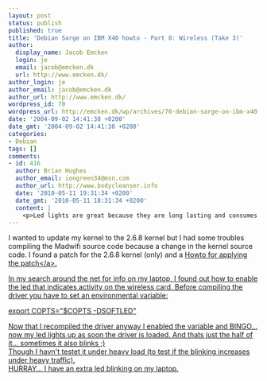 ```yaml
---
layout: post
status: publish
published: true
title: 'Debian Sarge on IBM X40 howto - Part 8: Wireless (Take 3)'
author:
  display_name: Jacob Emcken
  login: je
  email: jacob@emcken.dk
  url: http://www.emcken.dk/
author_login: je
author_email: jacob@emcken.dk
author_url: http://www.emcken.dk/
wordpress_id: 70
wordpress_url: http://emcken.dk/wp/archives/70-debian-sarge-on-ibm-x40-howto-part-8-wireless-take-3.html
date: '2004-09-02 14:41:38 +0200'
date_gmt: '2004-09-02 14:41:38 +0200'
categories:
- Debian
tags: []
comments:
- id: 416
  author: Brian Hughes
  author_email: iongreen34@msn.com
  author_url: http://www.bodycleanser.info
  date: '2010-05-11 19:31:34 +0200'
  date_gmt: '2010-05-11 18:31:34 +0200'
  content: |
    <p>Led lights are great because they are long lasting and consumes less electricity.,';<&#47;p>
---
```

<p>I wanted to update my kernel to the 2.6.8 kernel but I had some troubles compiling the Madwifi source code because a change in the kernel source code. I found a patch for the 2.6.8 kernel (only) and a <a href="http:&#47;&#47;www.linux-wireless.org&#47;Wireless&#47;Install-HOWTO&#47;Drivers&#47;madwifi&#47;madwifi-20040827-linux-2.6.8.1.Patch-Howto.txt">Howto for applying the patch<&#47;a>.</p>
<p>In my search around the net for info on my laptop, I found out how to enable the led that indicates activity on the wireless card. Before compiling the driver you have to set an environmental variable:</p>
<p>    export COPTS="$COPTS -DSOFTLED"</p>
<p>Now that I recompiled the driver anyway I enabled the variable and BINGO... now my led lights up as soon the driver is loaded. And thats just the half of it... sometimes it also blinks ;)<br />
Though I havn't testet it under heavy load (to test if the blinking increases under heavy traffic).<br />
HURRAY... I have an extra led blinking on my laptop.</p>
